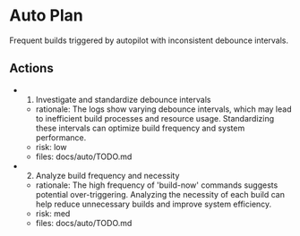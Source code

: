 # Auto Plan

Frequent builds triggered by autopilot with inconsistent debounce intervals.

## Actions
- 1. Investigate and standardize debounce intervals
  - rationale: The logs show varying debounce intervals, which may lead to inefficient build processes and resource usage. Standardizing these intervals can optimize build frequency and system performance.
  - risk: low
  - files: docs/auto/TODO.md
- 2. Analyze build frequency and necessity
  - rationale: The high frequency of 'build-now' commands suggests potential over-triggering. Analyzing the necessity of each build can help reduce unnecessary builds and improve system efficiency.
  - risk: med
  - files: docs/auto/TODO.md